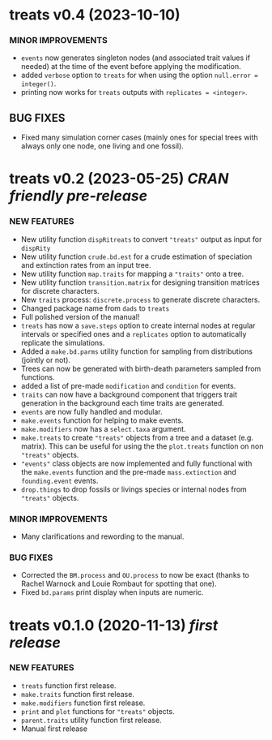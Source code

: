treats v0.4 (2023-10-10) 
=========================

<!-- ### NEW FEATURES

 * Completely reworked `dispRitreats` to now work as `dispRity` on `treats` objects. -->

### MINOR IMPROVEMENTS

 * `events` now generates singleton nodes (and associated trait values if needed) at the time of the event before applying the modification.
 * added `verbose` option to `treats` for when using the option `null.error = integer()`.
 * printing now works for `treats` outputs with `replicates = <integer>`.

## BUG FIXES
 
 * Fixed many simulation corner cases (mainly ones for special trees with always only one node, one living and one fossil).
<!-- Fixed printing issues with S3 `"treats"` sub-classes. TODO: round digits in printing speciation and extinction for print.treats -->

treats v0.2 (2023-05-25) *CRAN friendly pre-release*
=========================

### NEW FEATURES

 * New utility function `dispRitreats` to convert `"treats"` output as input for `dispRity`
 * New utility function `crude.bd.est` for a crude estimation of speciation and extinction rates from an input tree.
 * New utility function `map.traits` for mapping a `"traits"` onto a tree.
 * New utility function `transition.matrix` for designing transition matrices for discrete characters.
 * New `traits` process: `discrete.process` to generate discrete characters.
 * Changed package name from `dads` to `treats`
 * Full polished version of the manual!
 * `treats` has now a `save.steps` option to create internal nodes at regular intervals or specified ones and a `replicates` option to automatically replicate the simulations.
 * Added a `make.bd.parms` utility function for sampling from distributions (jointly or not).
 * Trees can now be generated with birth-death parameters sampled from functions.
 * added a list of pre-made `modification` and `condition` for events.
 * `traits` can now have a background component that triggers trait generation in the background each time traits are generated.
 * `events` are now fully handled and modular.
 * `make.events` function for helping to make events.
 * `make.modifiers` now has a `select.taxa` argument.
 * `make.treats` to create `"treats"` objects from a tree and a dataset (e.g. matrix). This can be useful for using the the `plot.treats` function on non `"treats"` objects. 
 * `"events"` class objects are now implemented and fully functional with the `make.events` function and the pre-made `mass.extinction` and `founding.event` events.
 * `drop.things` to drop fossils or livings species or internal nodes from `"treats"` objects.

### MINOR IMPROVEMENTS

 * Many clarifications and rewording to the manual.

### BUG FIXES

 * Corrected the `BM.process` and `OU.process` to now be exact (thanks to Rachel Warnock and Louie Rombaut for spotting that one).
 * Fixed `bd.params` print display when inputs are numeric.

treats v0.1.0 (2020-11-13) *first release*
=========================

### NEW FEATURES
 
 * `treats` function first release.
 * `make.traits` function first release.
 * `make.modifiers` function first release.
 * `print` and `plot` functions for `"treats"` objects.
 * `parent.traits` utility function first release.
 * Manual first release

<!-- ### MINOR IMPROVEMENTS

 * INIT

### BUG FIXES

 * INIT
 -->